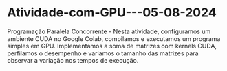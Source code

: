 # Atividade-com-GPU---05-08-2024
Programação Paralela Concorrente - Nesta atividade, configuramos um ambiente CUDA no Google Colab, compilamos e executamos um programa simples em GPU. Implementamos a soma de matrizes com kernels CUDA, perfilamos o desempenho e variamos o tamanho das matrizes para observar a variação nos tempos de execução.
